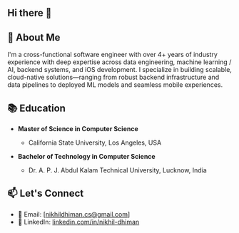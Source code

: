 ## Hi there 👋

## 📖 About Me
I'm a cross-functional software engineer with over 4+ years of industry experience with deep expertise across data engineering, machine learning / AI, backend systems, and iOS development. I specialize in building scalable, cloud-native solutions—ranging from robust backend infrastructure and data pipelines to deployed ML models and seamless mobile experiences.

## 📚 Education

- **Master of Science in Computer Science**
  - California State University, Los Angeles, USA

- **Bachelor of Technology in Computer Science**
  - Dr. A. P. J. Abdul Kalam Technical University, Lucknow, India

## 📫 Let's Connect

- 📧 Email: [nikhildhiman.cs@gmail.com]
- 💼 LinkedIn: [linkedin.com/in/nikhil-dhiman](https://www.linkedin.com/in/nikhil-dhiman/)

<!--
**NikhilDhiman/NikhilDhiman** is a ✨ _special_ ✨ repository because its `README.md` (this file) appears on your GitHub profile.

Here are some ideas to get you started:

- 🔭 I’m currently working on ...
- 🌱 I’m currently learning ...
- 👯 I’m looking to collaborate on ...
- 🤔 I’m looking for help with ...
- 💬 Ask me about ...
- 📫 How to reach me: ...
- 😄 Pronouns: ...
- ⚡ Fun fact: ...
-->
